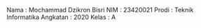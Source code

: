 Nama     : Mochammad Dzikron Bisri 
NIM      : 23420021 
Prodi    : Teknik Informatika 
Angkatan : 2020 
Kelas    : A
